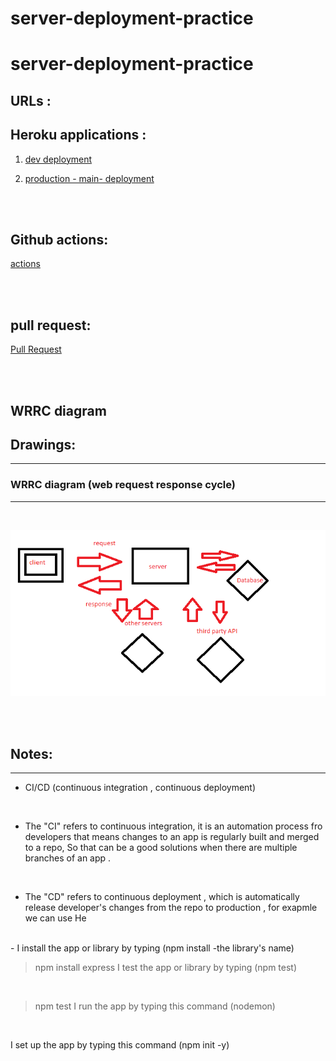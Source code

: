 # server-deployment-practice

# server-deployment-practice

## URLs :
## Heroku applications :
1. [dev deployment](https://apiserver-dev.herokuapp.com/data)

2. [production - main-  deployment](https://apiserver-class01.herokuapp.com/data)

<br/>
<br/>

## Github actions:
[actions](https://github.com/MohammadAltamimi98/server-deployment-practice/actions)

<br/>
<br/>

## pull request:
[Pull Request](https://github.com/MohammadAltamimi98/server-deployment-practice/pull/4)


<br/>
<br/>

## WRRC diagram

## Drawings:
---
### WRRC diagram (web request response cycle)
---
<br/>

![WRRC](./images/wrrc.png)

<br/>
<br/>

## Notes:
---
- CI/CD (continuous integration , continuous deployment)
<br/>

- The "CI" refers to continuous integration, it is an automation process fro developers that means changes to an app is regularly built and merged to a repo, So that can be a good solutions when there are multiple branches of an app .

<br/>

- The "CD" refers to continuous deployment , which is automatically release developer's changes from the repo to production , for exapmle we can use He


<br/>
- I install the app or library by typing (npm install -the library's name)
<br/>

> npm install express
I test the app or library by typing (npm test)
<br/>

> npm test 
I run the app by typing this command (nodemon)
<br/>

I set up the app by typing this command (npm init -y)
<br/>